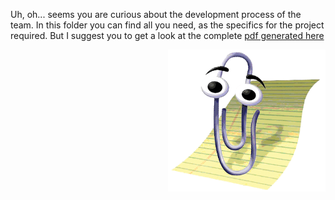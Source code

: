 Uh, oh... seems you are curious about the development process of the team. 
In this folder you can find all you need, as the specifics for the project required. 
But I suggest you to get a look at the complete [pdf generated here](https://github.com/ISIQuiz/ISIQuiz-Report/releases/latest/download/process.pdf "Pdf Download")

<img width="50%" align="right" alt="Clippy" src="./Img/clippy.png" />